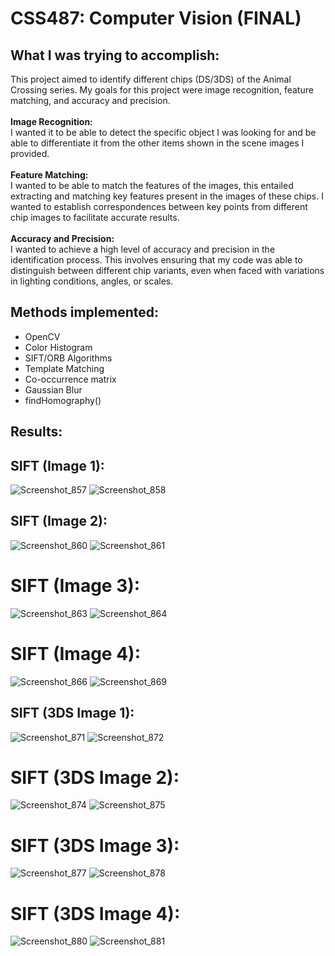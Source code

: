 # CSS487: Computer Vision (FINAL)
## What I was trying to accomplish:
This project aimed to identify different chips (DS/3DS) of the Animal Crossing series. My goals for this project were image recognition, feature matching, and accuracy and precision.<br>
<br>**Image Recognition:**<br>
I wanted it to be able to detect the specific object I was looking for and be able to differentiate it from the other items shown in the scene images I provided.<br>
<br>**Feature Matching:**<br>
I wanted to be able to match the features of the images, this entailed extracting and matching key features present in the images of these chips. I wanted to establish correspondences between key points from different chip images to facilitate accurate results.<br>
<br>**Accuracy and Precision:**<br>
I wanted to achieve a high level of accuracy and precision in the identification process. This involves ensuring that my code was able to distinguish between different chip variants, even when faced with variations in lighting conditions, angles, or scales.<br>

## Methods implemented:
- OpenCV
- Color Histogram
- SIFT/ORB Algorithms
- Template Matching
- Co-occurrence matrix
- Gaussian Blur
- findHomography()

## Results:
## SIFT (Image 1):
![Screenshot_857](https://github.com/BrittneyOeur/CSS487_Final/assets/72583051/2a51e691-51f7-4efd-a75f-76550a327554)
![Screenshot_858](https://github.com/BrittneyOeur/CSS487_Final/assets/72583051/e04de6b1-6b34-4730-a0f5-8b5e997975ae)

## SIFT (Image 2):
![Screenshot_860](https://github.com/BrittneyOeur/CSS487_Final/assets/72583051/a4d73d94-a0a1-4f67-98d7-b28debb01199)
![Screenshot_861](https://github.com/BrittneyOeur/CSS487_Final/assets/72583051/e5b39cc3-3793-43e7-a324-24130534e8c9)

# SIFT (Image 3):
![Screenshot_863](https://github.com/BrittneyOeur/CSS487_Final/assets/72583051/cf838b60-9f8a-4d4a-affd-cbeef4529c30)
![Screenshot_864](https://github.com/BrittneyOeur/CSS487_Final/assets/72583051/f7c70cfe-f462-4005-a491-4ce30691b046)

# SIFT (Image 4):
![Screenshot_866](https://github.com/BrittneyOeur/CSS487_Final/assets/72583051/8993807e-e38e-4647-b23c-821681dbd304)
![Screenshot_869](https://github.com/BrittneyOeur/CSS487_Final/assets/72583051/599ffd02-6bb2-47f7-ba98-513fec39fa75)

## SIFT (3DS Image 1):
![Screenshot_871](https://github.com/BrittneyOeur/CSS487_Final/assets/72583051/cc377512-7b06-4ff7-8661-dd59c27ede7b)
![Screenshot_872](https://github.com/BrittneyOeur/CSS487_Final/assets/72583051/1695c54a-fbd8-4f20-ae27-8f8f90ba045c)

# SIFT (3DS Image 2):
![Screenshot_874](https://github.com/BrittneyOeur/CSS487_Final/assets/72583051/21a31f34-9156-4ed8-ad68-d283dc251694)
![Screenshot_875](https://github.com/BrittneyOeur/CSS487_Final/assets/72583051/f853cb0c-6e90-41cb-b813-a1cb2ecca421)

# SIFT (3DS Image 3):
![Screenshot_877](https://github.com/BrittneyOeur/CSS487_Final/assets/72583051/f320cd3c-3f31-48ae-86d2-9b4d41ed2ca0)
![Screenshot_878](https://github.com/BrittneyOeur/CSS487_Final/assets/72583051/f8b98187-c8d9-4546-8412-5aa6fa187127)

# SIFT (3DS Image 4):
![Screenshot_880](https://github.com/BrittneyOeur/CSS487_Final/assets/72583051/c5b3aa2b-647b-44d4-adb7-1bcf72fdcd68)
![Screenshot_881](https://github.com/BrittneyOeur/CSS487_Final/assets/72583051/1dcd6f33-c555-4d05-90c0-c115ff8aa871)

